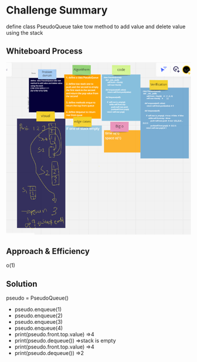 # Challenge Summary

define  class PseudoQueue take tow method to add value and delete value  using the stack

## Whiteboard Process
![img](codequ.png)
## Approach & Efficiency
o(1)

## Solution
   pseudo = PseudoQueue()
   * pseudo.enqueue(1)
   * pseudo.enqueue(2)
   * pseudo.enqueue(3)
   * pseudo.enqueue(4)
   * print(pseudo.front.top.value) =>4
   * print(pseudo.dequeue()) =>stack is empty 
   * print(pseudo.front.top.value) =>4
   * print(pseudo.dequeue()) =>2